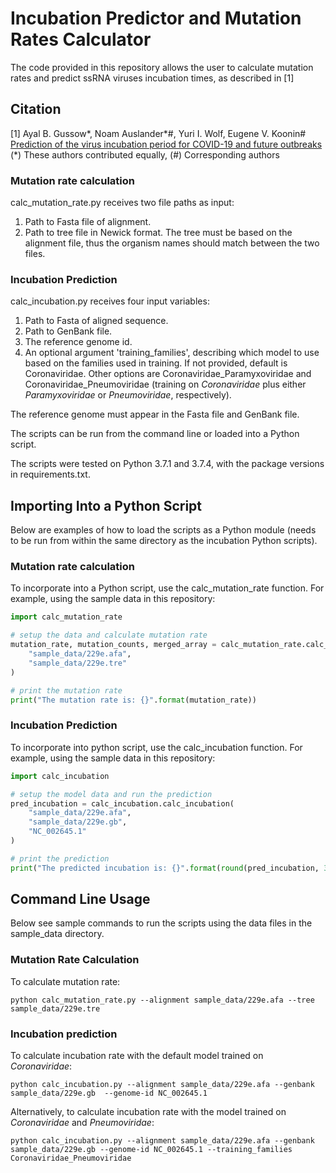 # Incubation Predictor and Mutation Rates Calculator
The code provided in this repository allows the user to calculate mutation rates and predict ssRNA viruses incubation times, as described in [1]

## Citation
[1] Ayal B. Gussow*, Noam Auslander*#, Yuri I. Wolf, Eugene V. Koonin# [Prediction of the virus incubation period for COVID-19 and future outbreaks](https://www.biorxiv.org/content/10.1101/2020.05.19.104513v1.full.pdf)
(*) These authors contributed equally, (#) Corresponding authors


### Mutation rate calculation
calc_mutation_rate.py receives two file paths as input: 

1. Path to Fasta file of alignment.
2. Path to tree file in Newick format. The tree must be based on the alignment file, thus the organism names should 
match between the two files. 

### Incubation Prediction
calc_incubation.py receives four input variables:
 
1) Path to Fasta of aligned sequence. 
2) Path to GenBank file.
4) The reference genome id. 
5) An optional argument 'training_families', describing which model to use based on the families used in training. 
If not provided, default is Coronaviridae. Other options are Coronaviridae_Paramyxoviridae and Coronaviridae_Pneumoviridae 
(training on <em>Coronaviridae</em> plus either <em>Paramyxoviridae</em> or <em>Pneumoviridae</em>, respectively). 

The reference genome must appear in the Fasta file and GenBank file.

The scripts can be run from the command line or loaded into a Python script.

The scripts were tested on Python 3.7.1 and 3.7.4, with the package versions in requirements.txt.

## Importing Into a Python Script

Below are examples of how to load the scripts as a Python module (needs to be run from within the same directory as the incubation Python scripts).

### Mutation rate calculation
To incorporate into a Python script, use the calc_mutation_rate function.
For example, using the sample data in this repository:

```python
import calc_mutation_rate

# setup the data and calculate mutation rate
mutation_rate, mutation_counts, merged_array = calc_mutation_rate.calc_mutation_rate(
    "sample_data/229e.afa",
    "sample_data/229e.tre"
)

# print the mutation rate
print("The mutation rate is: {}".format(mutation_rate))
```

### Incubation Prediction
To incorporate into python script, use the calc_incubation function. 
For example, using the sample data in this repository:

```python
import calc_incubation

# setup the model data and run the prediction
pred_incubation = calc_incubation.calc_incubation(
    "sample_data/229e.afa",
    "sample_data/229e.gb",
    "NC_002645.1"
)

# print the prediction
print("The predicted incubation is: {}".format(round(pred_incubation, 3)))
```

## Command Line Usage
Below see sample commands to run the scripts using the data files in the sample\_data directory.

### Mutation Rate Calculation
To calculate mutation rate:

```python calc_mutation_rate.py --alignment sample_data/229e.afa --tree sample_data/229e.tre```

### Incubation prediction
To calculate incubation rate with the default model trained on <em>Coronaviridae</em>:

```python calc_incubation.py --alignment sample_data/229e.afa --genbank sample_data/229e.gb  --genome-id NC_002645.1```

Alternatively, to calculate incubation rate with the model trained on <em>Coronaviridae</em> and <em>Pneumoviridae</em>:

```python calc_incubation.py --alignment sample_data/229e.afa --genbank sample_data/229e.gb --genome-id NC_002645.1 --training_families Coronaviridae_Pneumoviridae```


